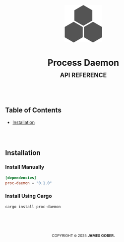 
<div align="center">
   <img width="120px" height="auto" src="https://raw.githubusercontent.com/jamesgober/jamesgober/main/media/icons/hexagon-3.svg" alt="Triple Hexagon">
    <h1>
        <strong>Process Daemon</strong>
        <sup><br><sub>API REFERENCE</sub><br></sup>
    </h1>
</div>
<br>

<br>

## Table of Contents
- [Installation](#installation)

<br><br>

## Installation

### Install Manually
```toml
[dependencies]
proc-daemon = "0.1.0"
```

### Install Using Cargo
```bash
cargo install proc-daemon
```

<br>



<!--
:: COPYRIGHT
============================================================================ -->
<div align="center">
  <br>
  <h2></h2>
  <sup>COPYRIGHT <small>&copy;</small> 2025 <strong>JAMES GOBER.</strong></sup>
</div>